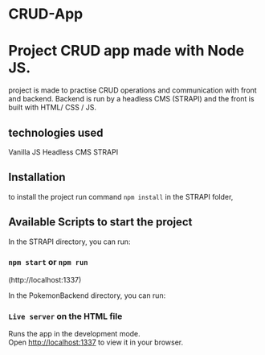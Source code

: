 # CRUD-App

# Project CRUD app made with Node JS.
project is made to practise CRUD operations and communication with front and backend.
Backend is run by a headless CMS (STRAPI) and the front is built with HTML/ CSS / JS.

## technologies used
Vanilla JS
Headless CMS STRAPI

## Installation
to install the project run command
`npm install` in the STRAPI folder,

## Available Scripts to start the project 

In the STRAPI directory, you can run:

### `npm start` or `npm run`
(http://localhost:1337) 

In the PokemonBackend directory, you can run:

### `Live server` on the HTML file


Runs the app in the development mode.\
Open [http://localhost:1337](http://localhost:1337) to view it in your browser.

